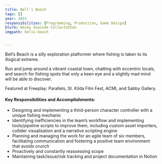 ```yaml
---
title: Bell's Beach
tags: []
year: 2022
responsibilities: [Programming, Production, Game Design]
blurb: Wacky Seaside Collectathon
imgpath: bells-beach


---
```


Bell’s Beach is a silly exploration platformer where fishing is taken to its illogical extreme. 

Run and jump around a vibrant coastal town, chatting with eccentric locals, and search for fishing spots that only a keen eye and a slightly mad mind will be able to discover.

Featured at Freeplay: Parallels, St. Kilda Film Fest, ACMI, and Sabby Gallery.

#### Key Responsibilities and Accomplishments:
- Designing and implementing a third-person character controller with a unique fishing mechanic
- Identifying inefficiencies in the team’s workflow and implementing tools/pipeline scripts to improve them, including custom asset importers, collider visualisation and a narrative scripting engine
- Planning and managing the work for an agile team of six members, facilitating communication and fostering a positive team environment that avoids crunch
- Proactively and constantly reassessing scope
- Maintaining task/issue/risk tracking and project documentation in Notion